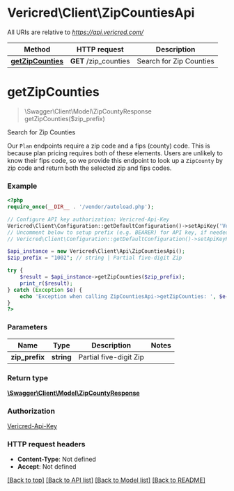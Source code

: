 # Vericred\Client\ZipCountiesApi

All URIs are relative to *https://api.vericred.com/*

Method | HTTP request | Description
------------- | ------------- | -------------
[**getZipCounties**](ZipCountiesApi.md#getZipCounties) | **GET** /zip_counties | Search for Zip Counties


# **getZipCounties**
> \Swagger\Client\Model\ZipCountyResponse getZipCounties($zip_prefix)

Search for Zip Counties

Our `Plan` endpoints require a zip code and a fips (county) code.  This is because plan pricing requires both of these elements.  Users are unlikely to know their fips code, so we provide this endpoint to look up a `ZipCounty` by zip code and return both the selected zip and fips codes.

### Example 
```php
<?php
require_once(__DIR__ . '/vendor/autoload.php');

// Configure API key authorization: Vericred-Api-Key
Vericred\Client\Configuration::getDefaultConfiguration()->setApiKey('Vericred-Api-Key', 'YOUR_API_KEY');
// Uncomment below to setup prefix (e.g. BEARER) for API key, if needed
// Vericred\Client\Configuration::getDefaultConfiguration()->setApiKeyPrefix('Vericred-Api-Key', 'BEARER');

$api_instance = new Vericred\Client\Api\ZipCountiesApi();
$zip_prefix = "1002"; // string | Partial five-digit Zip

try { 
    $result = $api_instance->getZipCounties($zip_prefix);
    print_r($result);
} catch (Exception $e) {
    echo 'Exception when calling ZipCountiesApi->getZipCounties: ', $e->getMessage(), "\n";
}
?>
```

### Parameters

Name | Type | Description  | Notes
------------- | ------------- | ------------- | -------------
 **zip_prefix** | **string**| Partial five-digit Zip | 

### Return type

[**\Swagger\Client\Model\ZipCountyResponse**](ZipCountyResponse.md)

### Authorization

[Vericred-Api-Key](../README.md#Vericred-Api-Key)

### HTTP request headers

 - **Content-Type**: Not defined
 - **Accept**: Not defined

[[Back to top]](#) [[Back to API list]](../README.md#documentation-for-api-endpoints) [[Back to Model list]](../README.md#documentation-for-models) [[Back to README]](../README.md)

